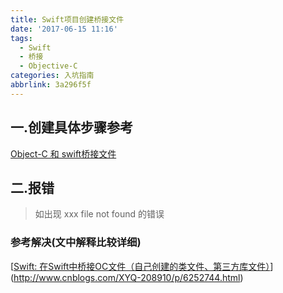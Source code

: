 ```yaml
---
title: Swift项目创建桥接文件
date: '2017-06-15 11:16'
tags:
  - Swift
  - 桥接
  - Objective-C
categories: 入坑指南
abbrlink: 3a296f5f
---
```


## 一.创建具体步骤参考

[Object-C 和 swift桥接文件](http://www.jianshu.com/p/aa27548ce9e1)

<!-- more -->

## 二.报错
> 如出现 xxx file not found 的错误

### 参考解决(文中解释比较详细)
[[Swift: 在Swift中桥接OC文件（自己创建的类文件、第三方库文件）](http://www.cnblogs.com/XYQ-208910/p/6252744.html)](http://www.cnblogs.com/XYQ-208910/p/6252744.html)
